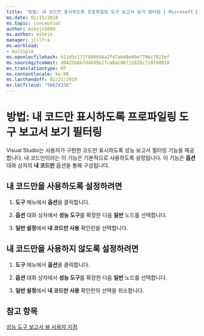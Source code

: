 ```yaml
---
title: '방법: 내 코드만 표시하도록 프로파일링 도구 보고서 보기 필터링 | Microsoft Docs'
ms.date: 02/15/2018
ms.topic: conceptual
author: mikejo5000
ms.author: mikejo
manager: jillfra
ms.workload:
- multiple
ms.openlocfilehash: b11d3c177f880894a2f47abd8e80e7796c7923ef
ms.sourcegitcommit: d0425b6b7d4b99e17ca6ac0671282bc718f80910
ms.translationtype: HT
ms.contentlocale: ko-KR
ms.lasthandoff: 02/21/2019
ms.locfileid: "56624336"
---
```

# <a name="how-to-filter-profiling-tools-report-views-to-display-just-my-code"></a>방법: 내 코드만 표시하도록 프로파일링 도구 보고서 보기 필터링

Visual Studio는 사용자가 구현한 코드만 표시하도록 성능 보고서 필터링 기능을 제공합니다. 내 코드만이라는 이 기능은 기본적으로 사용하도록 설정됩니다. 이 기능은 **옵션** 대화 상자의 **내 코드만** 옵션을 통해 구성됩니다.

## <a name="to-enable-just-my-code"></a>내 코드만을 사용하도록 설정하려면

1. **도구** 메뉴에서 **옵션**을 클릭합니다.

2. **옵션** 대화 상자에서 **성능 도구**를 확장한 다음 **일반** 노드를 선택합니다.

3. **일반 설정**에서 **내 코드만 사용** 확인란을 선택합니다.

## <a name="to-disable-just-my-code"></a>내 코드만을 사용하지 않도록 설정하려면

1. **도구** 메뉴에서 **옵션**을 클릭합니다.

2. **옵션** 대화 상자에서 **성능 도구**를 확장한 다음 **일반** 노드를 선택합니다.

3. **일반 설정**에서 **내 코드만 사용** 확인란의 선택을 취소합니다.

## <a name="see-also"></a>참고 항목

[성능 도구 보고서 뷰 사용자 지정](../profiling/customizing-performance-tools-report-views.md)